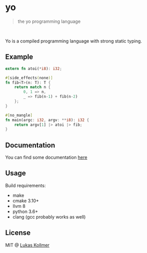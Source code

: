 # yo
> the yo programming language

<br>

Yo is a compiled programming language with strong static typing.

## Example

```rust
extern fn atoi(*i8): i32;

#[side_effects(none)]
fn fib<T>(n: T): T {
    return match n {
        0, 1 => n,
        _ => fib(n-1) + fib(n-2)
    };
}

#[no_mangle]
fn main(argc: i32, argv: **i8): i32 {
    return argv[1] |> atoi |> fib;
}
```


## Documentation
You can find some documentation [here](https://yo.lukaskollmer.me)


## Usage
Build requirements:
- make
- cmake 3.10+
- llvm 8
- python 3.6+
- clang (gcc probably works as well)


## License
MIT @ [Lukas Kollmer](https://lukaskollmer.me)
